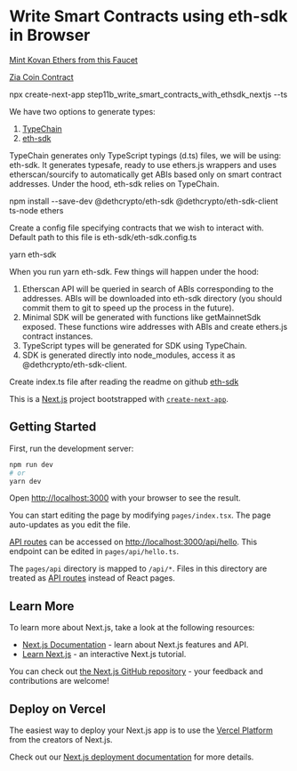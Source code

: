 # Write Smart Contracts using eth-sdk in Browser

[Mint Kovan Ethers from this Faucet](https://faucets.chain.link/)

[Zia Coin Contract](https://kovan.etherscan.io/address/0xCBd02Df08BBa5b8ea2fA187ED20756FBEF5FCd3f)

npx create-next-app step11b_write_smart_contracts_with_ethsdk_nextjs --ts

We have two options to generate types:

1. [TypeChain](https://github.com/dethcrypto/TypeChain)
2. [eth-sdk](https://github.com/dethcrypto/eth-sdk)

TypeChain generates only TypeScript typings (d.ts) files, we will be using: eth-sdk. It generates typesafe, ready to use ethers.js wrappers and uses etherscan/sourcify to automatically get ABIs based only on smart contract addresses. Under the hood, eth-sdk relies on TypeChain.

npm install --save-dev @dethcrypto/eth-sdk @dethcrypto/eth-sdk-client ts-node ethers

Create a config file specifying contracts that we wish to interact with. Default path to this file is eth-sdk/eth-sdk.config.ts

yarn eth-sdk

When you run yarn eth-sdk. Few things will happen under the hood:

1. Etherscan API will be queried in search of ABIs corresponding to the addresses. ABIs will be downloaded into eth-sdk directory (you should commit them to git to speed up the process in the future).
2. Minimal SDK will be generated with functions like getMainnetSdk exposed. These functions wire addresses with ABIs and create ethers.js contract instances.
3. TypeScript types will be generated for SDK using TypeChain.
4. SDK is generated directly into node_modules, access it as @dethcrypto/eth-sdk-client.


Create index.ts file after reading the readme on github [eth-sdk](https://github.com/dethcrypto/eth-sdk)



This is a [Next.js](https://nextjs.org/) project bootstrapped with [`create-next-app`](https://github.com/vercel/next.js/tree/canary/packages/create-next-app).

## Getting Started

First, run the development server:

```bash
npm run dev
# or
yarn dev
```

Open [http://localhost:3000](http://localhost:3000) with your browser to see the result.

You can start editing the page by modifying `pages/index.tsx`. The page auto-updates as you edit the file.

[API routes](https://nextjs.org/docs/api-routes/introduction) can be accessed on [http://localhost:3000/api/hello](http://localhost:3000/api/hello). This endpoint can be edited in `pages/api/hello.ts`.

The `pages/api` directory is mapped to `/api/*`. Files in this directory are treated as [API routes](https://nextjs.org/docs/api-routes/introduction) instead of React pages.

## Learn More

To learn more about Next.js, take a look at the following resources:

- [Next.js Documentation](https://nextjs.org/docs) - learn about Next.js features and API.
- [Learn Next.js](https://nextjs.org/learn) - an interactive Next.js tutorial.

You can check out [the Next.js GitHub repository](https://github.com/vercel/next.js/) - your feedback and contributions are welcome!

## Deploy on Vercel

The easiest way to deploy your Next.js app is to use the [Vercel Platform](https://vercel.com/new?utm_medium=default-template&filter=next.js&utm_source=create-next-app&utm_campaign=create-next-app-readme) from the creators of Next.js.

Check out our [Next.js deployment documentation](https://nextjs.org/docs/deployment) for more details.
